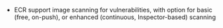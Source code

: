 - ECR support image scanning for vulnerabilities, with option for basic (free, on-push), or enhanced (continuous, Inspector-based) scanning
